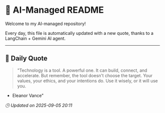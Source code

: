 # 🧠 AI-Managed README

Welcome to my AI-managed repository!

Every day, this file is automatically updated with a new quote, thanks to a LangChain + Gemini AI agent.

---

## 📅 Daily Quote

> "Technology is a tool. A powerful one.
It can build, connect, and accelerate.
But remember, the tool doesn't choose the target.
Your values, your ethics, and your intentions do.
Use it wisely, or it will use you.

- Eleanor Vance"

*🕒 Updated on 2025-09-05 20:11*
